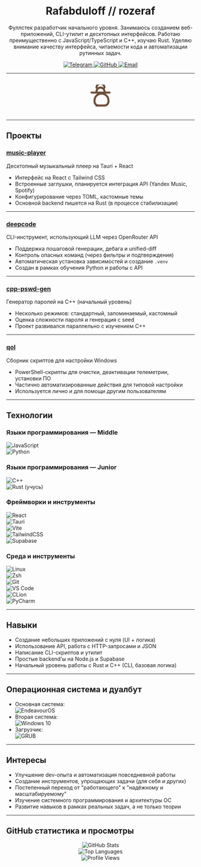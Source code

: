 <div align="center">
  <h1>Rafabduloff // rozeraf</h1>
  <p>Фуллстек разработчик начального уровня. Занимаюсь созданием веб-приложений, CLI-утилит и десктопных интерфейсов. Работаю преимущественно с JavaScript/TypeScript и C++, изучаю Rust. Уделяю внимание качеству интерфейса, читаемости кода и автоматизации рутинных задач.</p>

  <a href="https://t.me/rozeraf" target="_blank" rel="noopener noreferrer">
    <img src="https://img.shields.io/badge/Telegram-2CA5E0?style=for-the-badge&logo=telegram&logoColor=white" alt="Telegram"/>
  </a>
  <a href="https://github.com/rafabduloff" target="_blank" rel="noopener noreferrer">
    <img src="https://img.shields.io/badge/GitHub-181717?style=for-the-badge&logo=github&logoColor=white" alt="GitHub"/>
  </a>
  <a href="mailto:rafabduloff@gmail.com" target="_blank" rel="noopener noreferrer">
    <img src="https://img.shields.io/badge/Email-D14836?style=for-the-badge&logo=gmail&logoColor=white" alt="Email"/>
  </a>
</div>

---

<div align="center" style="margin: 30px 0;">
  <svg xmlns="http://www.w3.org/2000/svg" width="64" height="64" fill="none" stroke="#6F4E37" stroke-width="2" stroke-linecap="round" stroke-linejoin="round" viewBox="0 0 24 24" aria-hidden="true" role="img">
    <path d="M8 21h8a4 4 0 0 0 4-4v-1a7 7 0 0 0-14 0v1a4 4 0 0 0 4 4z"></path>
    <path d="M3 8h18"></path>
    <path d="M16 3a4 4 0 0 0-8 0"></path>
    <path d="M16 7a4 4 0 0 0-8 0"></path>
  </svg>
</div>

---

## Проекты

### [music-player](https://github.com/rafabduloff/music-player)

Десктопный музыкальный плеер на Tauri + React

- Интерфейс на React с Tailwind CSS  
- Встроенные заглушки, планируется интеграция API (Yandex Music, Spotify)  
- Конфигурирование через TOML, кастомные темы  
- Основной backend пишется на Rust (в процессе стабилизации)  

---

### [deepcode](https://github.com/rafabduloff/deepcode)

CLI-инструмент, использующий LLM через OpenRouter API

- Поддержка пошаговой генерации, дебага и unified-diff  
- Контроль опасных команд (через фильтры и подтверждения)  
- Автоматическая установка зависимостей и создание `.venv`  
- Создан в рамках обучения Python и работы с API  

---

### [cpp-pswd-gen](https://github.com/rafabduloff/cpp-pswd-gen)

Генератор паролей на C++ (начальный уровень)

- Несколько режимов: стандартный, запоминаемый, кастомный  
- Оценка сложности пароля и генерация с seed  
- Проект развивался параллельно с изучением C++  

---

### [qol](https://github.com/rafabduloff/qol)

Сборник скриптов для настройки Windows

- PowerShell-скрипты для очистки, деактивации телеметрии, установки ПО  
- Частично автоматизированные действия для типовой настройки  
- Используется лично и для помощи другим пользователям  

---

## Технологии

### Языки программирования — Middle

![JavaScript](https://img.shields.io/badge/JavaScript-F7DF1E?style=for-the-badge&logo=javascript&logoColor=black)  
![Python](https://img.shields.io/badge/Python-3776AB?style=for-the-badge&logo=python&logoColor=white)  

### Языки программирования — Junior

![C++](https://img.shields.io/badge/C++-00599C?style=for-the-badge&logo=cplusplus&logoColor=white)  
![Rust (учусь)](https://img.shields.io/badge/Rust_learning-000000?style=for-the-badge&logo=rust&logoColor=white)  

### Фреймворки и инструменты

![React](https://img.shields.io/badge/React-20232A?style=for-the-badge&logo=react&logoColor=61DAFB)  
![Tauri](https://img.shields.io/badge/Tauri-24C8D8?style=for-the-badge&logo=tauri&logoColor=white)  
![Vite](https://img.shields.io/badge/Vite-646CFF?style=for-the-badge&logo=vite&logoColor=white)  
![TailwindCSS](https://img.shields.io/badge/Tailwind_CSS-38B2AC?style=for-the-badge&logo=tailwind-css&logoColor=white)  
![Supabase](https://img.shields.io/badge/Supabase-learning-3FCF8E?style=for-the-badge&logo=supabase&logoColor=white)  

### Среда и инструменты

![Linux](https://img.shields.io/badge/Linux-FCC624?style=for-the-badge&logo=linux&logoColor=black)  
![Zsh](https://img.shields.io/badge/Zsh-89e051?style=for-the-badge&logo=gnu-bash&logoColor=black)  
![Git](https://img.shields.io/badge/Git-F05032?style=for-the-badge&logo=git&logoColor=white)  
![VS Code](https://img.shields.io/badge/VS_Code-007ACC?style=for-the-badge&logo=visual-studio-code&logoColor=white)  
![CLion](https://img.shields.io/badge/CLion-000000?style=for-the-badge&logo=clion&logoColor=white)  
![PyCharm](https://img.shields.io/badge/PyCharm-000000?style=for-the-badge&logo=pycharm&logoColor=white)  

---

## Навыки

- Создание небольших приложений с нуля (UI + логика)  
- Использование API, работа с HTTP-запросами и JSON  
- Написание CLI-скриптов и утилит  
- Простые backend'ы на Node.js и Supabase  
- Начальный уровень работы с Rust и C++ (CLI, базовая логика)  

---

## Операционная система и дуалбут

- Основная система:  
  ![EndeavourOS](https://img.shields.io/badge/EndeavourOS-000000?style=for-the-badge&logo=endeavouros&logoColor=white)  
- Вторая система:  
  ![Windows 10](https://img.shields.io/badge/Windows_10-0078D6?style=for-the-badge&logo=windows&logoColor=white)  
- Загрузчик:  
  ![GRUB](https://img.shields.io/badge/GRUB-8E8E8E?style=for-the-badge&logo=gnu&logoColor=white)  

---

## Интересы

- Улучшение dev-опыта и автоматизация повседневной работы  
- Создание инструментов, упрощающих задачи (для себя и других)  
- Постепенный переход от "работающего" к "надёжному и масштабируемому"  
- Изучение системного программирования и архитектуры ОС  
- Развитие навыков в рамках реальных задач, а не только теории  

---

## GitHub статистика и просмотры

<p align="center">
  <img src="https://github-readme-stats.vercel.app/api?username=rafabduloff&show_icons=true&theme=dark&hide_border=true" alt="GitHub Stats" />
  <br />
  <img src="https://github-readme-stats.vercel.app/api/top-langs/?username=rafabduloff&layout=compact&theme=dark&hide_border=true" alt="Top Languages" />
  <br />
  <img src="https://komarev.com/ghpvc/?username=rafabduloff&color=blue" alt="Profile Views" />
</p>
